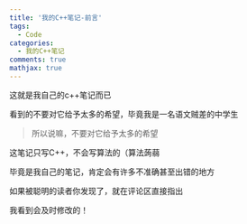 ```yaml
---
title: '我的C++笔记-前言'
tags:
  - Code
categories:
  - 我的C++笔记
comments: true
mathjax: true
---
```

这就是我自己的c++笔记而已

看到的不要对它给予太多的希望，毕竟我是一名语文贼差的中学生

> 所以说嘛，不要对它给予太多的希望

这笔记只写C++，不会写算法的（算法蒟蒻

毕竟是我自己的笔记，肯定会有许多不准确甚至出错的地方

如果被聪明的读者你发现了，就在评论区直接指出

我看到会及时修改的！
